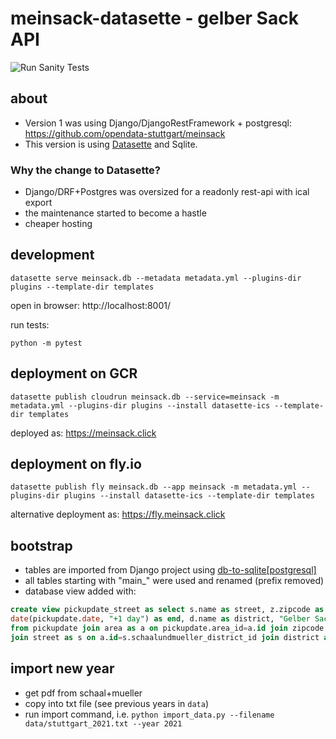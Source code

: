 # meinsack-datasette - gelber Sack API

![Run Sanity Tests](https://github.com/mfa/meinsack-datasette/workflows/Run%20Sanity%20Tests/badge.svg)


## about

- Version 1 was using Django/DjangoRestFramework + postgresql: https://github.com/opendata-stuttgart/meinsack
- This version is using [Datasette](https://github.com/simonw/datasette) and Sqlite.


### Why the change to Datasette?

- Django/DRF+Postgres was oversized for a readonly rest-api with ical export
- the maintenance started to become a hastle
- cheaper hosting


## development

```
datasette serve meinsack.db --metadata metadata.yml --plugins-dir plugins --template-dir templates
```

open in browser: http://localhost:8001/

run tests:
```
python -m pytest
```


## deployment on GCR

```
datasette publish cloudrun meinsack.db --service=meinsack -m metadata.yml --plugins-dir plugins --install datasette-ics --template-dir templates
```

deployed as: https://meinsack.click


## deployment on fly.io

```
datasette publish fly meinsack.db --app meinsack -m metadata.yml --plugins-dir plugins --install datasette-ics --template-dir templates
```

alternative deployment as: https://fly.meinsack.click


## bootstrap

- tables are imported from Django project using [db-to-sqlite\[postgresql\]](https://github.com/simonw/db-to-sqlite)
- all tables starting with "main_" were used and renamed (prefix removed)
- database view added with:
```sql
create view pickupdate_street as select s.name as street, z.zipcode as zipcode, pickupdate.date as start,
date(pickupdate.date, "+1 day") as end, d.name as district, "Gelber Sack Abholtermin" as summary
from pickupdate join area as a on pickupdate.area_id=a.id join zipcode as z on s.zipcode_id=z.id
join street as s on a.id=s.schaalundmueller_district_id join district as d on s.district_id=d.id;
```


## import new year

- get pdf from schaal+mueller
- copy into txt file (see previous years in `data`)
- run import command, i.e. ``python import_data.py --filename data/stuttgart_2021.txt --year 2021``
